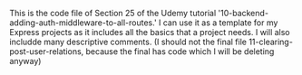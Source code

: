This is the code file of Section 25 of the Udemy tutorial '10-backend-adding-auth-middleware-to-all-routes.' I can use it as a template for my Express projects as it includes all the basics that a project needs. I will also includde many descriptive comments. (I should not the final file 11-clearing-post-user-relations, because the final has code which I will be deleting anyway)  
